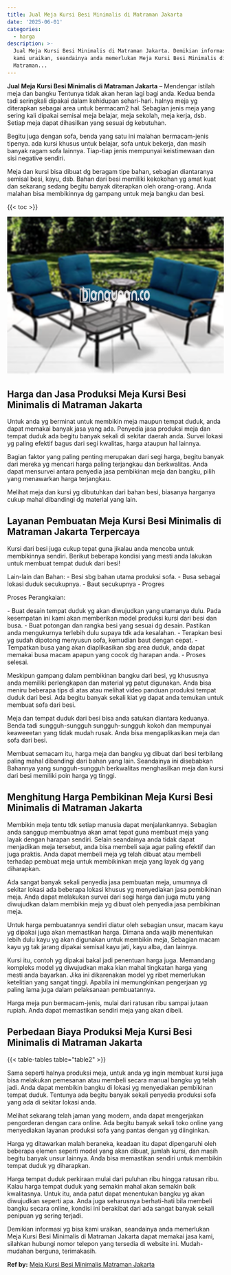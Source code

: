 ```yaml
---
title: Jual Meja Kursi Besi Minimalis di Matraman Jakarta
date: '2025-06-01'
categories:
  - harga
description: >-
  Jual Meja Kursi Besi Minimalis di Matraman Jakarta. Demikian informasi yg bisa
  kami uraikan, seandainya anda memerlukan Meja Kursi Besi Minimalis di
  Matraman...
---
```


**Jual Meja Kursi Besi Minimalis di Matraman Jakarta** – Mendengar istilah meja dan bangku Tentunya tidak akan heran lagi bagi anda. Kedua benda tadi seringkali dipakai dalam kehidupan sehari-hari. halnya meja yg diterapkan sebagai area untuk bermacam2 hal. Sebagian jenis meja yang sering kali dipakai semisal meja belajar, meja sekolah, meja kerja, dsb. Setiap meja dapat dihasilkan yang sesuai dg kebutuhan.

Begitu juga dengan sofa, benda yang satu ini malahan bermacam-jenis tipenya. ada kursi khusus untuk belajar, sofa untuk bekerja, dan masih banyak ragam sofa lainnya. Tiap-tiap jenis mempunyai keistimewaan dan sisi negative sendiri.

Meja dan kursi bisa dibuat dg beragam tipe bahan, sebagian diantaranya semisal besi, kayu, dsb. Bahan dari besi memiliki kekokohan yg amat kuat dan sekarang sedang begitu banyak diterapkan oleh orang-orang. Anda malahan bisa membikinnya dg gampang untuk meja bangku dan besi.

{{< toc >}}

![Jual Meja Kursi Besi Minimalis di Matraman Jakarta](/images/jual-meja-besi-murah04.png)

## Harga dan Jasa Produksi Meja Kursi Besi Minimalis di Matraman Jakarta

Untuk anda yg berminat untuk membikin meja maupun tempat duduk, anda dapat memakai banyak jasa yang ada. Penyedia jasa produksi meja dan tempat duduk ada begitu banyak sekali di sekitar daerah anda. Survei lokasi yg paling efektif bagus dari segi kwalitas, harga ataupun hal lainnya.

Bagian faktor yang paling penting merupakan dari segi harga, begitu banyak dari mereka yg mencari harga paling terjangkau dan berkwalitas. Anda dapat mensurvei antara penyedia jasa pembikinan meja dan bangku, pilih yang menawarkan harga terjangkau.

Melihat meja dan kursi yg dibutuhkan dari bahan besi, biasanya harganya cukup mahal dibandingi dg material yang lain.

## Layanan Pembuatan Meja Kursi Besi Minimalis di Matraman Jakarta Terpercaya

Kursi dari besi juga cukup tepat guna jikalau anda mencoba untuk membikinnya sendiri. Berikut beberapa kondisi yang mesti anda lakukan untuk membuat tempat duduk dari besi!

Lain-lain dan Bahan: - Besi sbg bahan utama produksi sofa. - Busa sebagai lokasi duduk secukupnya. - Baut secukupnya - Progres

Proses Perangkaian:

\- Buat desain tempat duduk yg akan diwujudkan yang utamanya dulu. Pada kesempatan ini kami akan memberikan model produksi kursi dari besi dan busa. - Buat potongan dan rangka besi yang sesuai dg desain. Pastikan anda mengukurnya terlebih dulu supaya tdk ada kesalahan. - Terapkan besi yg sudah dipotong menyusun sofa, kemudian baut dengan cepat. - Tempatkan busa yang akan diaplikasikan sbg area duduk, anda dapat memakai busa macam apapun yang cocok dg harapan anda. - Proses selesai.

Meskipun gampang dalam pembikinan bangku dari besi, yg khususnya anda memiliki perlengkapan dan material yg patut digunakan. Anda bisa meniru beberapa tips di atas atau melihat video panduan produksi tempat duduk dari besi. Ada begitu banyak sekali kiat yg dapat anda temukan untuk membuat sofa dari besi.

Meja dan tempat duduk dari besi bisa anda satukan diantara keduanya. Benda tadi sungguh-sungguh sungguh-sungguh kokoh dan mempunyai keaweeetan yang tidak mudah rusak. Anda bisa mengaplikasikan meja dan sofa dari besi.

Membuat semacam itu, harga meja dan bangku yg dibuat dari besi terbilang paling mahal dibandingi dari bahan yang lain. Seandainya ini disebabkan Bahannya yang sungguh-sungguh berkwalitas menghasilkan meja dan kursi dari besi memiliki poin harga yg tinggi.

## Menghitung Harga Pembikinan Meja Kursi Besi Minimalis di Matraman Jakarta

Membikin meja tentu tdk setiap manusia dapat menjalankannya. Sebagian anda sanggup membuatnya akan amat tepat guna membuat meja yang layak dengan harapan sendiri. Selain seandainya anda tidak dapat menjadikan meja tersebut, anda bisa membeli saja agar paling efektif dan juga praktis. Anda dapat membeli meja yg telah dibuat atau membeli terhadap pembuat meja untuk membikinkan meja yang layak dg yang diharapkan.

Ada sangat banyak sekali penyedia jasa pembuatan meja, umumnya di sekitar lokasi ada beberapa lokasi khusus yg menyediakan jasa pembikinan meja. Anda dapat melakukan survei dari segi harga dan juga mutu yang diwujudkan dalam membikin meja yg dibuat oleh penyedia jasa pembikinan meja.

Untuk harga pembuatannya sendiri diatur oleh sebagian unsur, macam kayu yg dipakai juga akan memastikan harga. Dimana anda wajib menentukan lebih dulu kayu yg akan digunakan untuk membikin meja, Sebagian macam kayu yg tak jarang dipakai semisal kayu jati, kayu alba, dan lainnya.

Kursi itu, contoh yg dipakai bakal jadi penentuan harga juga. Memandang kompleks model yg diwujudkan maka kian mahal tingkatan harga yang mesti anda bayarkan. Jika ini dikarenakan model yg ribet memerlukan ketelitian yang sangat tinggi. Apabila ini memungkinkan pengerjaan yg paling lama juga dalam pelaksanaan pembuatannya.

Harga meja pun bermacam-jenis, mulai dari ratusan ribu sampai jutaan rupiah. Anda dapat memastikan sendiri meja yang akan dibeli.

## Perbedaan Biaya Produksi Meja Kursi Besi Minimalis di Matraman Jakarta

{{< table-tables table="table2" >}}

Sama seperti halnya produksi meja, untuk anda yg ingin membuat kursi juga bisa melakukan pemesanan atau membeli secara manual bangku yg telah jadi. Anda dapat membikin bangku di lokasi yg menyediakan pembikinan tempat duduk. Tentunya ada begitu banyak sekali penyedia produksi sofa yang ada di sekitar lokasi anda.

Melihat sekarang telah jaman yang modern, anda dapat mengerjakan pengorderan dengan cara online. Ada begitu banyak sekali toko online yang menyediakan layanan produksi sofa yang pantas dengan yg diinginkan.

Harga yg ditawarkan malah beraneka, keadaan itu dapat dipengaruhi oleh beberapa elemen seperti model yang akan dibuat, jumlah kursi, dan masih begitu banyak unsur lainnya. Anda bisa memastikan sendiri untuk membikin tempat duduk yg diharapkan.

Harga tempat duduk perkiraan mulai dari puluhan ribu hingga ratusan ribu. Kalau harga tempat duduk yang semakin mahal akan semakin baik kwalitasnya. Untuk itu, anda patut dapat menentukan bangku yg akan diwujudkan seperti apa. Anda juga seharusnya berhati-hati bila membeli bangku secara online, kondisi ini berakibat dari ada sangat banyak sekali penipuan yg sering terjadi.

Demikian informasi yg bisa kami uraikan, seandainya anda memerlukan Meja Kursi Besi Minimalis di Matraman Jakarta dapat memakai jasa kami, silahkan hubungi nomor telepon yang tersedia di website ini. Mudah-mudahan berguna, terimakasih.

**Ref by:** [Meja Kursi Besi Minimalis Matraman Jakarta](https://id.wikipedia.org/wiki/Meja)
